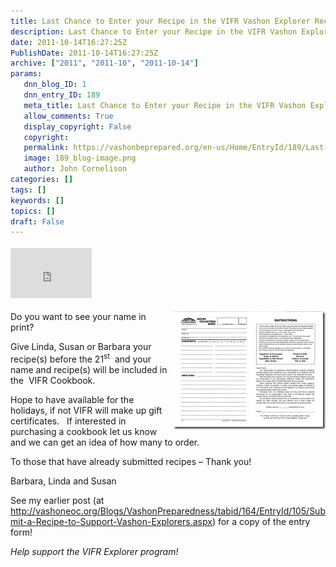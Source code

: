 ```yaml
---
title: Last Chance to Enter your Recipe in the VIFR Vashon Explorer Recipe Book!
description: Last Chance to Enter your Recipe in the VIFR Vashon Explorer Recipe Book!
date: 2011-10-14T16:27:25Z
PublishDate: 2011-10-14T16:27:25Z
archive: ["2011", "2011-10", "2011-10-14"]
params:
   dnn_blog_ID: 1
   dnn_entry_ID: 189
   meta_title: Last Chance to Enter your Recipe in the VIFR Vashon Explorer Recipe Book!
   allow_comments: True
   display_copyright: False
   copyright: 
   permalink: https://vashonbeprepared.org/en-us/Home/EntryId/189/Last-Chance-to-Enter-your-Recipe-in-the-VIFR-Vashon-Explorer-Recipe-Book
   image: 189_blog-image.png
   author: John Cornelison
categories: []
tags: []
keywords: []
topics: []
draft: False
---
```


<div class="wlWriterHeaderFooter" style="float:none; margin:0px; padding:4px 0px 4px 0px;"><iframe src="http://www.facebook.com/widgets/like.php?href=http://vashoneoc.org/Blogs/VashonPreparedness/tabid/164/EntryId/189/Last-Chance-to-Enter-your-Recipe-in-the-VIFR-Vashon-Explorer-Recipe-Book.aspx" scrolling="no" frameborder="0" style="border:none; width:130px; height:80px"></iframe></div><p><a href="/images/dnnBlog/1/105/Windows-Live-Writer-e5aa6e0fc07a_8392-VIFR_Recipe_Form_2.jpg"><img style="display: inline; float: right" title="VIFR Recipe Form" border="0" alt="VIFR Recipe Form" align="right" src="/images/dnnBlog/1/105/Windows-Live-Writer-e5aa6e0fc07a_8392-VIFR_Recipe_Form_thumb.jpg" width="244" height="189" /></a>Do you want to see your name in print?&#160; </p>  <p>Give Linda, Susan or Barbara your recipe(s) before the 21<sup>st</sup>&#160; and your name and recipe(s) will be included in the&#160; VIFR Cookbook. </p>  <p>Hope to have available for the holidays, if not VIFR will make up gift certificates.&#160;&#160; If interested in purchasing a cookbook let us know and we can get an idea of how many to order.</p>  <p>To those that have already submitted recipes – Thank you!</p>  <p>Barbara, Linda and Susan</p>  <p>See my earlier post (at <a title="http://vashoneoc.org/Blogs/VashonPreparedness/tabid/164/EntryId/105/Submit-a-Recipe-to-Support-Vashon-Explorers.aspx" href="/Blogs/VashonPreparedness/tabid/164/EntryId/105/Submit-a-Recipe-to-Support-Vashon-Explorers.aspx">http://vashoneoc.org/Blogs/VashonPreparedness/tabid/164/EntryId/105/Submit-a-Recipe-to-Support-Vashon-Explorers.aspx</a>) for a copy of the entry form!</p>  <p><em>Help support the VIFR Explorer program!</em></p>
